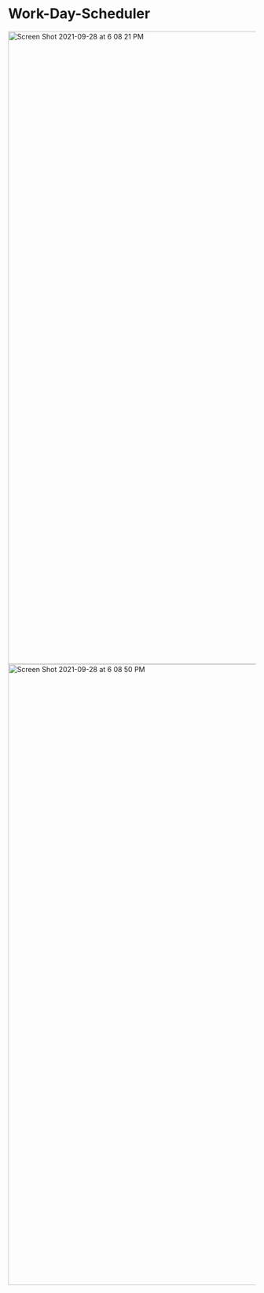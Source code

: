# Work-Day-Scheduler
<img width="1285" alt="Screen Shot 2021-09-28 at 6 08 21 PM" src="https://user-images.githubusercontent.com/87962035/135181806-9c9474b3-90cc-44f3-8ed2-986256b3d3e0.png">
<img width="1261" alt="Screen Shot 2021-09-28 at 6 08 50 PM" src="https://user-images.githubusercontent.com/87962035/135181817-ad402519-3c6a-42b3-964d-051056492ee2.png">

